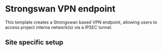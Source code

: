 # Strongswan VPN endpoint

This template creates a Strongswan based VPN endpoint, allowing users to access project interna network(s) via a IPSEC tunnel.

## Site specific setup

